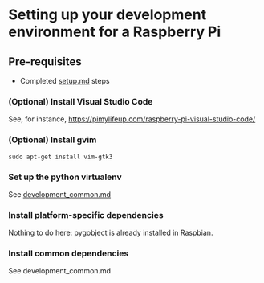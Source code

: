 # Setting up your development environment for a Raspberry Pi

## Pre-requisites

* Completed [setup.md](setup.md) steps

### (Optional) Install Visual Studio Code

See, for instance, <https://pimylifeup.com/raspberry-pi-visual-studio-code/>

### (Optional) Install gvim

`sudo apt-get install vim-gtk3`

### Set up the python virtualenv

See [development_common.md](development_common.md)

### Install platform-specific dependencies

Nothing to do here: pygobject is already installed in Raspbian.

### Install common dependencies

See development_common.md
